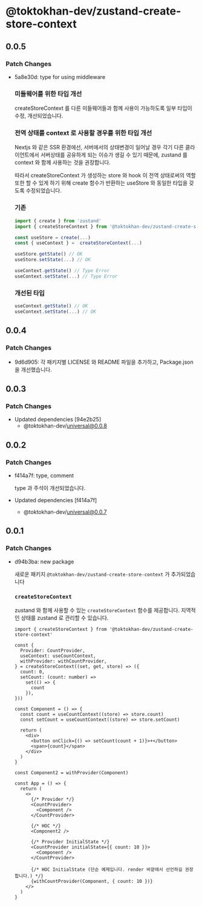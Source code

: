 # @toktokhan-dev/zustand-create-store-context

## 0.0.5

### Patch Changes

- 5a8e30d: type for using middleware

  ### 미들웨어를 위한 타입 개선

  createStoreContext 를 다른 미들웨어들과 함께 사용이 가능하도록 일부 타입이 수정, 개선되었습니다.

  ### 전역 상태를 context 로 사용할 경우를 위한 타입 개선

  Nextjs 와 같은 SSR 환경에선, 서버에서의 상태변경이 일어날 경우 각기 다른 클라이언트에서 서버상태를 공유하게 되는 이슈가 생길 수 있기 때문에, zustand 를 context 와 함께 사용하는 것을 권장합니다.

  따라서 createStoreContext 가 생성하는 store 와 hook 이 전역 상태로써의 역할 또한 할 수 있게 하기 위해 create 함수가 반환하는 useStore 와 동일한 타입을 갖도록 수정되었습니다.

  ### 기존

  ```ts
  import { create } from 'zustand'
  import { createStoreContext } from '@toktokhan-dev/zustand-create-store-context'

  const useStore = create(...)
  const { useContext } =  createStoreContext(...)

  useStore.getState() // OK
  useStore.setState(...) // OK

  useContext.getState() // Type Error
  useContext.setState(...) // Type Error
  ```

  ### 개선된 타입

  ```ts
  useContext.getState() // OK
  useContext.setState(...) // OK
  ```

## 0.0.4

### Patch Changes

- 9d6d905: 각 패키지별 LICENSE 와 README 파일을 추가하고, Package.json 을 개선했습니다.

## 0.0.3

### Patch Changes

- Updated dependencies [94e2b25]
  - @toktokhan-dev/universal@0.0.8

## 0.0.2

### Patch Changes

- f414a7f: type, comment

  type 과 주석이 개선되었습니다.

- Updated dependencies [f414a7f]
  - @toktokhan-dev/universal@0.0.7

## 0.0.1

### Patch Changes

- d94b3ba: new package

  새로운 패키지 `@toktokhan-dev/zustand-create-store-context` 가 추가되었습니다

  ### `createStoreContext`

  zustand 와 함께 사용할 수 있는 `createStoreContext` 함수를 제공합니다. 지역적인 상태를 zustand 로 관리할 수 있습니다.

  ```tsx
  import { createStoreContext } from '@toktokhan-dev/zustand-create-store-context'

  const {
    Provider: CountProvider,
    useContext: useCountContext,
    withProvider: withCountProvider,
  } = createStoreContext((set, get, store) => ({
    count: 0,
    setCount: (count: number) =>
      set(() => {
        count
      }),
  }))

  const Component = () => {
    const count = useCountContext((store) => store.count)
    const setCount = useCountContext((store) => store.setCount)

    return (
      <div>
        <button onClick={() => setCount(count + 1)}>+</button>
        <span>{count}</span>
      </div>
    )
  }

  const Component2 = withProvider(Component)

  const App = () => {
    return (
      <>
        {/* Provider */}
        <CountProvider>
          <Component />
        </CountProvider>

        {/* HOC */}
        <Component2 />

        {/* Provider InitialState */}
        <CountProvider initialState={{ count: 10 }}>
          <Component />
        </CountProvider>

        {/* HOC InitialState (단순 예제입니다. render 바깥에서 선언하길 권장합니다.) */}
        {withCountProvider(Component, { count: 10 })}
      </>
    )
  }
  ```
